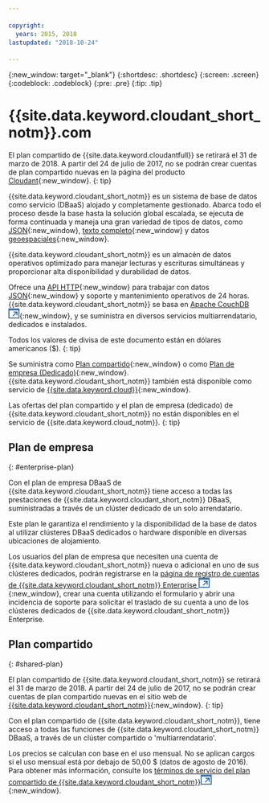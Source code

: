 ```yaml
---

copyright:
  years: 2015, 2018
lastupdated: "2018-10-24"

---
```


{:new_window: target="_blank"}
{:shortdesc: .shortdesc}
{:screen: .screen}
{:codeblock: .codeblock}
{:pre: .pre}
{:tip: .tip}

<!-- Acrolinx: 2017-05-10 -->

# {{site.data.keyword.cloudant_short_notm}}.com

El plan compartido de {{site.data.keyword.cloudantfull}} se retirará el 31 de marzo de 2018. 
A partir del 24 de julio de 2017, no se podrán crear cuentas de plan compartido nuevas en la página del producto [Cloudant](https://cloudant.com){:new_window}. 
{: tip}

{{site.data.keyword.cloudant_short_notm}} es un sistema de base de datos como servicio (DBaaS) alojado y completamente gestionado. 
Abarca todo el proceso desde la base hasta la solución global escalada, se ejecuta de forma continuada y maneja una gran variedad de tipos de datos, como [JSON](../basics/index.html#json){:new_window},
[texto completo](../api/cloudant_query.html#creating-an-index){:new_window}
y datos [geoespaciales](../api/cloudant-geo.html){:new_window}.

{{site.data.keyword.cloudant_short_notm}} es un almacén de datos operativos optimizado para manejar lecturas y escrituras simultáneas y proporcionar alta disponibilidad y durabilidad de datos.

Ofrece una [API HTTP](../basics/index.html#http-api){:new_window} para trabajar con datos [JSON](../basics/index.html#json){:new_window} y soporte y mantenimiento operativos de 24 horas. 
{{site.data.keyword.cloudant_short_notm}} se basa en [Apache CouchDB ![Icono de enlace externo](../images/launch-glyph.svg "Icono de enlace externo")](http://couchdb.apache.org/){:new_window},
y se suministra en diversos servicios multiarrendatario, dedicados e instalados.

Todos los valores de divisa de este documento están en dólares americanos ($).
{: tip}

Se suministra como [Plan compartido](#shared-plan){:new_window} o como [Plan de empresa (Dedicado)](#enterprise-plan){:new_window}. {{site.data.keyword.cloudant_short_notm}} también está disponible como servicio de [{{site.data.keyword.cloud}}](https://www.ibm.com/cloud/){:new_window}.

Las ofertas del plan compartido y el plan de empresa (dedicado) de {{site.data.keyword.cloudant_short_notm}} no están disponibles en el servicio de {{site.data.keyword.cloud_notm}}.
{: tip}

## Plan de empresa
{: #enterprise-plan}

Con el plan de empresa DBaaS de {{site.data.keyword.cloudant_short_notm}} tiene acceso a todas las prestaciones de {{site.data.keyword.cloudant_short_notm}} DBaaS, suministradas a través de un clúster dedicado de un solo arrendatario.

Este plan le garantiza el rendimiento y la disponibilidad de la base de datos al utilizar clústeres DBaaS dedicados o hardware disponible en diversas ubicaciones de alojamiento.

Los usuarios del plan de empresa que necesiten una cuenta de {{site.data.keyword.cloudant_short_notm}}
nueva o adicional en uno de sus clústeres dedicados, podrán registrarse en la [página de registro de cuentas de {{site.data.keyword.cloudant_short_notm}} Enterprise ![Icono de enlace externo](../images/launch-glyph.svg "Icono de enlace externo")](https://cloudant.com/enterprise-sign-up){:new_window},
crear una cuenta utilizando el formulario y abrir una incidencia de soporte para solicitar el traslado de su cuenta a uno de los clústeres dedicados de {{site.data.keyword.cloudant_short_notm}} Enterprise. 

## Plan compartido
{: #shared-plan}

El plan compartido de {{site.data.keyword.cloudant_short_notm}} se retirará el 31 de marzo de 2018. 
A partir del 24 de julio de 2017, no se podrán crear cuentas de plan compartido nuevas en el sitio web de [{{site.data.keyword.cloudant_short_notm}}](https://cloudant.com){:new_window}. 
{: tip}

Con el plan compartido de {{site.data.keyword.cloudant_short_notm}}, tiene acceso a todas las funciones de {{site.data.keyword.cloudant_short_notm}} DBaaS, a través de un clúster compartido o 'multiarrendatario'.

Los precios se calculan con base en el uso mensual. No se aplican cargos si el uso mensual está por debajo de 50,00 $ (datos de agosto de 2016). Para obtener más información, consulte los [términos de servicio del plan compartido de {{site.data.keyword.cloudant_short_notm}}![Icono de enlace externo](../images/launch-glyph.svg "Icono de enlace externo")](https://cloudant.com/assets/terms.pdf){:new_window}. 
   
      
         
